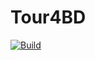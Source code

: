 # Tour4BD

[![Build](https://github.com/gitcseme/Tour4BD/actions/workflows/build-project.yml/badge.svg)](https://github.com/gitcseme/Tour4BD/actions/workflows/build-project.yml)
